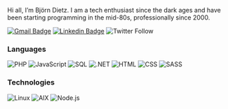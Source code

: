 Hi all, I’m Björn Dietz. I am a tech enthusiast since the dark ages and have been starting programming in the mid-80s, professionally since 2000.

[![Gmail Badge](https://img.shields.io/badge/-bjoerndietz@gmx.de-c14438?style=flat-square&logo=Gmail&logoColor=white&link=mailto:bjoerndietz@gmx.de)](mailto:bjoerndietz@gmx.de)
[![Linkedin Badge](https://img.shields.io/badge/-bjoerndietz-blue?style=flat-square&logo=Linkedin&logoColor=white&link=https://www.linkedin.com/in/bjoerndietz/)](https://www.linkedin.com/in/bjoerndietz/)
![Twitter Follow](https://img.shields.io/twitter/follow/arathorn2005?style=social)

### Languages

![PHP](https://img.shields.io/badge/-PHP-000?&logo=PHP)
![JavaScript](https://img.shields.io/badge/-JavaScript-000?&logo=JavaScript)
![SQL](https://img.shields.io/badge/-SQL-000?&logo=MySQL)
![.NET](https://img.shields.io/badge/-NET-000?&logo=.NET)
![HTML](https://img.shields.io/badge/-HTML-000?&logo=HTML)
![CSS](https://img.shields.io/badge/-CSS-000?&logo=CSS)
![SASS](https://img.shields.io/badge/-SASS-000?&logo=SASS)

### Technologies

![Linux](https://img.shields.io/badge/-Linux-000?&logo=Linux)
![AIX](https://img.shields.io/badge/-AIX-000?&logo=AIX)
![Node.js](https://img.shields.io/badge/-Node.js-000?&logo=node.js)
